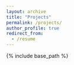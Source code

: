 ```yaml
---
layout: archive
title: "Projects"
permalink: /projects/
author_profile: true
redirect_from:
  - /resume
---
```


{% include base_path %}
